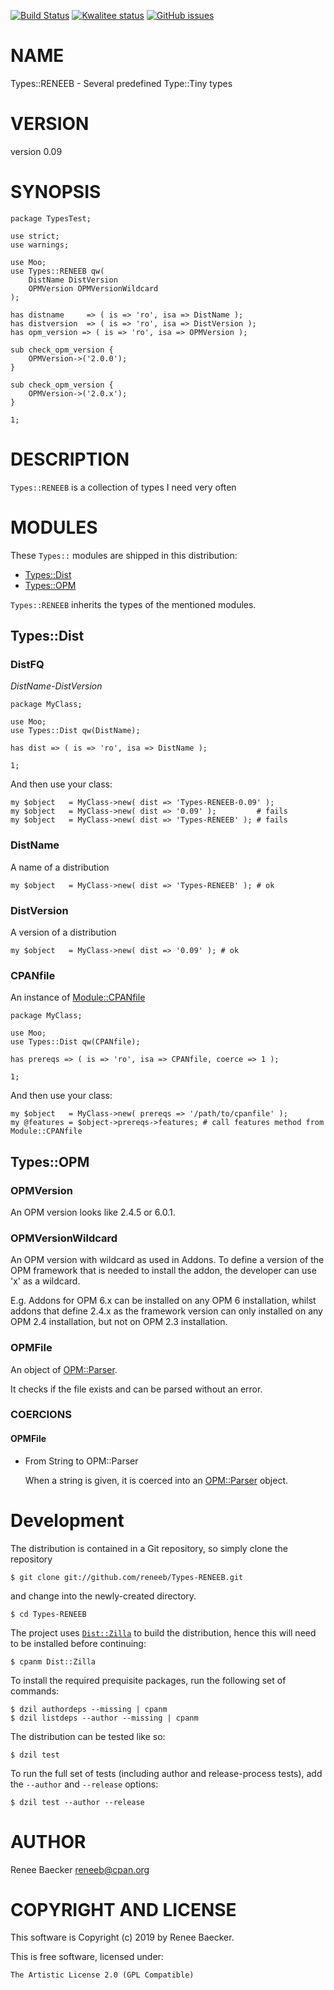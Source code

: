 [![Build Status](https://travis-ci.org/reneeb/Types-RENEEB.svg?branch=master)](https://travis-ci.org/reneeb/Types-RENEEB)
[![Kwalitee status](https://cpants.cpanauthors.org/dist/Types-RENEEB.png)](https://cpants.cpanauthors.org/dist/Types-RENEEB)
[![GitHub issues](https://img.shields.io/github/issues/reneeb/Types-RENEEB.svg)](https://github.com/reneeb/Types-RENEEB/issues)

# NAME

Types::RENEEB - Several predefined Type::Tiny types

# VERSION

version 0.09

# SYNOPSIS

    package TypesTest;

    use strict;
    use warnings;

    use Moo;
    use Types::RENEEB qw(
        DistName DistVersion
        OPMVersion OPMVersionWildcard
    );

    has distname     => ( is => 'ro', isa => DistName );
    has distversion  => ( is => 'ro', isa => DistVersion );
    has opm_version => ( is => 'ro', isa => OPMVersion );

    sub check_opm_version {
        OPMVersion->('2.0.0');
    }

    sub check_opm_version {
        OPMVersion->('2.0.x');
    }

    1;

# DESCRIPTION

`Types::RENEEB` is a collection of types I need very often

# MODULES

These `Types::` modules are shipped in this distribution:

- [Types::Dist](https://metacpan.org/pod/Types%3A%3ADist)
- [Types::OPM](https://metacpan.org/pod/Types%3A%3AOPM)

`Types::RENEEB` inherits the types of the mentioned modules.

## Types::Dist

### DistFQ

_DistName_-_DistVersion_

    package MyClass;

    use Moo;
    use Types::Dist qw(DistName);

    has dist => ( is => 'ro', isa => DistName );

    1;

And then use your class:

    my $object   = MyClass->new( dist => 'Types-RENEEB-0.09' );
    my $object   = MyClass->new( dist => '0.09' );         # fails
    my $object   = MyClass->new( dist => 'Types-RENEEB' ); # fails

### DistName

A name of a distribution

    my $object   = MyClass->new( dist => 'Types-RENEEB' ); # ok

### DistVersion

A version of a distribution

    my $object   = MyClass->new( dist => '0.09' ); # ok

### CPANfile

An instance of [Module::CPANfile](https://metacpan.org/pod/Module%3A%3ACPANfile)

    package MyClass;

    use Moo;
    use Types::Dist qw(CPANfile);

    has prereqs => ( is => 'ro', isa => CPANfile, coerce => 1 );

    1;

And then use your class:

    my $object   = MyClass->new( prereqs => '/path/to/cpanfile' );
    my @features = $object->prereqs->features; # call features method from Module::CPANfile

## Types::OPM

### OPMVersion

An OPM version looks like 2.4.5 or 6.0.1.

### OPMVersionWildcard

An OPM version with wildcard as used in Addons. To define a version of the OPM framework
that is needed to install the addon, the developer can use 'x' as a wildcard.

E.g. Addons for OPM 6.x can be installed on any OPM 6 installation, whilst addons that
define 2.4.x as the framework version can only installed on any OPM 2.4 installation, but
not on OPM 2.3 installation.

### OPMFile

An object of [OPM::Parser](https://metacpan.org/pod/OPM%3A%3AParser).

It checks if the file exists and can be parsed without an error.

### COERCIONS

#### OPMFile

- From String to OPM::Parser

    When a string is given, it is coerced into an [OPM::Parser](https://metacpan.org/pod/OPM%3A%3AParser) object.



# Development

The distribution is contained in a Git repository, so simply clone the
repository

```
$ git clone git://github.com/reneeb/Types-RENEEB.git
```

and change into the newly-created directory.

```
$ cd Types-RENEEB
```

The project uses [`Dist::Zilla`](https://metacpan.org/pod/Dist::Zilla) to
build the distribution, hence this will need to be installed before
continuing:

```
$ cpanm Dist::Zilla
```

To install the required prequisite packages, run the following set of
commands:

```
$ dzil authordeps --missing | cpanm
$ dzil listdeps --author --missing | cpanm
```

The distribution can be tested like so:

```
$ dzil test
```

To run the full set of tests (including author and release-process tests),
add the `--author` and `--release` options:

```
$ dzil test --author --release
```

# AUTHOR

Renee Baecker <reneeb@cpan.org>

# COPYRIGHT AND LICENSE

This software is Copyright (c) 2019 by Renee Baecker.

This is free software, licensed under:

    The Artistic License 2.0 (GPL Compatible)
